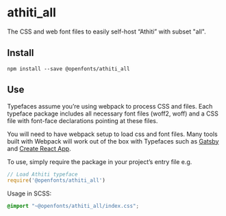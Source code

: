 
# athiti_all

The CSS and web font files to easily self-host “Athiti” with subset "all".

## Install

`npm install --save @openfonts/athiti_all`

## Use

Typefaces assume you’re using webpack to process CSS and files. Each typeface
package includes all necessary font files (woff2, woff) and a CSS file with
font-face declarations pointing at these files.

You will need to have webpack setup to load css and font files. Many tools built
with Webpack will work out of the box with Typefaces such as [Gatsby](https://github.com/gatsbyjs/gatsby)
and [Create React App](https://github.com/facebookincubator/create-react-app).

To use, simply require the package in your project’s entry file e.g.

```javascript
// Load Athiti typeface
require('@openfonts/athiti_all')
```

Usage in SCSS:
```scss
@import "~@openfonts/athiti_all/index.css";
```
